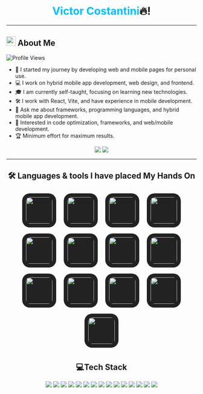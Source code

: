 <h1 align="center">
  <span style="color:#00BFFF;">Victor Costantini</span>🔥!
</h1>


---

## <img src="https://img.icons8.com/fluency/48/000000/about.png" width="25"/> About Me

![Profile Views](https://komarev.com/ghpvc/?username=vittoriocostantini&label=Profile%20views&color=0e75b6&style=flat)

- 🚀 I started my journey by developing web and mobile pages for personal use.
- 💻 I work on hybrid mobile app development, web design, and frontend.
- 🎓 I am currently self-taught, focusing on learning new technologies.
- 🛠️ I work with React, Vite, and have experience in mobile development.
- 💬 Ask me about frameworks, programming languages, and hybrid mobile app development.
- 🤖 Interested in code optimization, frameworks, and web/mobile development.
- 🏆 Minimum effort for maximum results.


<p align="center">
  <a href="mailto:penav1058@gmail.com"><img src="https://img.shields.io/badge/Email-D14836?style=for-the-badge&logo=gmail&logoColor=white"/></a>
  <a href="www.linkedin.com/in/victorcostantini"><img src="https://img.shields.io/badge/LinkedIn-0077B5?style=for-the-badge&logo=linkedin&logoColor=white"/></a>
</p>

---

<h2 align="center">🛠️ Languages & tools I have placed My Hands On</h2>

<p align="center">
  <img src="https://skillicons.dev/icons?i=js" width="70" height="70" style="border-radius: 20px; margin: 8px; background: #222; padding: 10px;"/>
  <img src="https://skillicons.dev/icons?i=ts" width="70" height="70" style="border-radius: 20px; margin: 8px; background: #222; padding: 10px;"/>
  <img src="https://skillicons.dev/icons?i=react" width="70" height="70" style="border-radius: 20px; margin: 8px; background: #222; padding: 10px;"/>
  <img src="https://skillicons.dev/icons?i=nodejs" width="70" height="70" style="border-radius: 20px; margin: 8px; background: #222; padding: 10px;"/>
  <img src="https://skillicons.dev/icons?i=html" width="70" height="70" style="border-radius: 20px; margin: 8px; background: #222; padding: 10px;"/>
  <img src="https://skillicons.dev/icons?i=git" width="70" height="70" style="border-radius: 20px; margin: 8px; background: #222; padding: 10px;"/>
  <img src="https://skillicons.dev/icons?i=css" width="70" height="70" style="border-radius: 20px; margin: 8px; background: #222; padding: 10px;"/>
  <img src="https://skillicons.dev/icons?i=firebase" width="70" height="70" style="border-radius: 20px; margin: 8px; background: #222; padding: 10px;"/>
  <img src="https://skillicons.dev/icons?i=notion" width="70" height="70" style="border-radius: 20px; margin: 8px; background: #222; padding: 10px;"/>
  <img src="https://skillicons.dev/icons?i=npm" width="70" height="70" style="border-radius: 20px; margin: 8px; background: #222; padding: 10px;"/>
  <img src="https://skillicons.dev/icons?i=redux" width="70" height="70" style="border-radius: 20px; margin: 8px; background: #222; padding: 10px;"/>
  <img src="https://skillicons.dev/icons?i=tailwind" width="70" height="70" style="border-radius: 20px; margin: 8px; background: #222; padding: 10px;"/>
  <img src="https://skillicons.dev/icons?i=vite" width="70" height="70" style="border-radius: 20px; margin: 8px; background: #222; padding: 10px;"/>




  <!-- Agrega más íconos aquí -->


<h2 align="center">💻Tech Stack</h2>

<p align="center">
  <img src="https://img.shields.io/badge/JavaScript-F7DF1E?style=for-the-badge&logo=javascript&logoColor=black"/>
  <img src="https://img.shields.io/badge/TypeScript-007ACC?style=for-the-badge&logo=typescript&logoColor=white"/>
  <img src="https://img.shields.io/badge/React-20232A?style=for-the-badge&logo=react&logoColor=61DAFB"/>
  <img src="https://img.shields.io/badge/Node.js-339933?style=for-the-badge&logo=nodedotjs&logoColor=white"/>
  <img src="https://img.shields.io/badge/HTML5-E34F26?style=for-the-badge&logo=html5&logoColor=white"/>
  <img src="https://img.shields.io/badge/CSS3-1572B6?style=for-the-badge&logo=css3&logoColor=white"/>
  <img src="https://img.shields.io/badge/Git-F05032?style=for-the-badge&logo=git&logoColor=white"/>
  <img src="https://img.shields.io/badge/GitHub-181717?style=for-the-badge&logo=github&logoColor=white"/>
  <img src="https://img.shields.io/badge/Visual%20Studio-5C2D91?style=for-the-badge&logo=visual-studio&logoColor=white"/>
  <img src="https://img.shields.io/badge/Vite-646CFF?style=for-the-badge&logo=vite&logoColor=white"/>
  <img src="https://img.shields.io/badge/Tailwind_CSS-06B6D4?style=for-the-badge&logo=tailwind-css&logoColor=white"/>
  <img src="https://img.shields.io/badge/Redux-593D88?style=for-the-badge&logo=redux&logoColor=white"/>
  <img src="https://img.shields.io/badge/Ionic-3880FF?style=for-the-badge&logo=ionic&logoColor=white"/>
  <img src="https://img.shields.io/badge/Firebase-FFCA28?style=for-the-badge&logo=firebase&logoColor=white"/>
  <img src="https://img.shields.io/badge/MongoDB-47A248?style=for-the-badge&logo=mongodb&logoColor=white"/>
</p>

